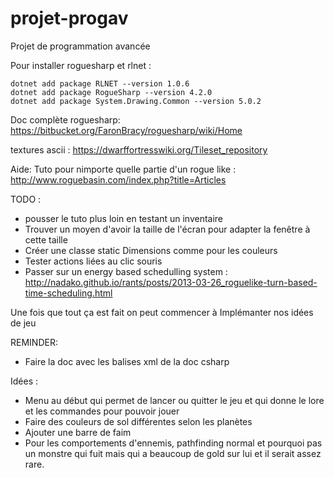 # projet-progav
Projet de programmation avancée

Pour installer roguesharp et rlnet :
```
dotnet add package RLNET --version 1.0.6
dotnet add package RogueSharp --version 4.2.0
dotnet add package System.Drawing.Common --version 5.0.2
```

Doc complète roguesharp: https://bitbucket.org/FaronBracy/roguesharp/wiki/Home

textures ascii : https://dwarffortresswiki.org/Tileset_repository

Aide: Tuto pour nimporte quelle partie d'un rogue like : http://www.roguebasin.com/index.php?title=Articles



TODO : 
* pousser le tuto plus loin en testant un inventaire
* Trouver un moyen d'avoir la taille de l'écran pour adapter la fenêtre à cette taille
* Créer une classe static Dimensions comme pour les couleurs
* Tester actions liées au clic souris
* Passer sur un energy based schedulling system : http://nadako.github.io/rants/posts/2013-03-26_roguelike-turn-based-time-scheduling.html

Une fois que tout ça est fait on peut commencer à Implémanter nos idées de jeu

REMINDER:
* Faire la doc avec les balises xml de la doc csharp


Idées :
* Menu au début qui permet de lancer ou quitter le jeu et qui donne le lore et les commandes pour  pouvoir jouer
* Faire des couleurs de sol différentes selon les planètes 
* Ajouter une barre de faim
* Pour les comportements d'ennemis, pathfinding normal et pourquoi pas un monstre qui fuit mais qui a beaucoup de gold sur lui et il serait assez rare.


